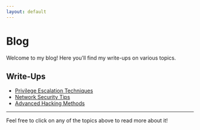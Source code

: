 ```yaml
---
layout: default
---
```


# Blog

Welcome to my blog! Here you'll find my write-ups on various topics.

## Write-Ups

- [Privilege Escalation Techniques](./posts/privilege-escalation.md)
- [Network Security Tips](./posts/network-security.md)
- [Advanced Hacking Methods](./posts/advanced-hacking.md)

---

Feel free to click on any of the topics above to read more about it!
